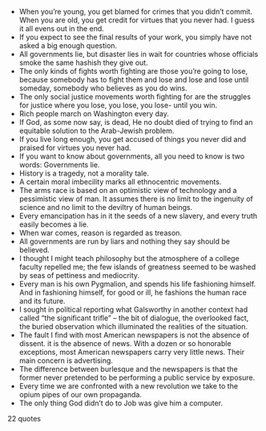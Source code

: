  - When you’re young, you get blamed for crimes that you didn’t commit. When you are old, you get credit for virtues that you never had. I guess it all evens out in the end.
 - If you expect to see the final results of your work, you simply have not asked a big enough question.
 - All governments lie, but disaster lies in wait for countries whose officials smoke the same hashish they give out.
 - The only kinds of fights worth fighting are those you’re going to lose, because somebody has to fight them and lose and lose and lose until someday, somebody who believes as you do wins.
 - The only social justice movements worth fighting for are the struggles for justice where you lose, you lose, you lose- until you win.
 - Rich people march on Washington every day.
 - If God, as some now say, is dead, He no doubt died of trying to find an equitable solution to the Arab-Jewish problem.
 - If you live long enough, you get accused of things you never did and praised for virtues you never had.
 - If you want to know about governments, all you need to know is two words: Governments lie.
 - History is a tragedy, not a morality tale.
 - A certain moral imbecility marks all ethnocentric movements.
 - The arms race is based on an optimistic view of technology and a pessimistic view of man. It assumes there is no limit to the ingenuity of science and no limit to the deviltry of human beings.
 - Every emancipation has in it the seeds of a new slavery, and every truth easily becomes a lie.
 - When war comes, reason is regarded as treason.
 - All governments are run by liars and nothing they say should be believed.
 - I thought I might teach philosophy but the atmosphere of a college faculty repelled me; the few islands of greatness seemed to be washed by seas of pettiness and mediocrity.
 - Every man is his own Pygmalion, and spends his life fashioning himself. And in fashioning himself, for good or ill, he fashions the human race and its future.
 - I sought in political reporting what Galsworthy in another context had called “the significant trifle” – the bit of dialogue, the overlooked fact, the buried observation which illuminated the realities of the situation.
 - The fault I find with most American newspapers is not the absence of dissent. it is the absence of news. With a dozen or so honorable exceptions, most American newspapers carry very little news. Their main concern is advertising.
 - The difference between burlesque and the newspapers is that the former never pretended to be performing a public service by exposure.
 - Every time we are confronted with a new revolution we take to the opium pipes of our own propaganda.
 - The only thing God didn’t do to Job was give him a computer.

22 quotes